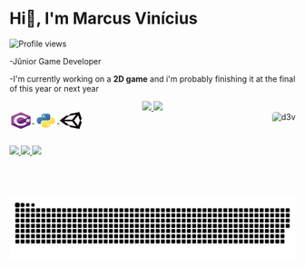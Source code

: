 <h1 align="left">Hi👋, I'm Marcus Vinícius</h1>

<p align="left"> <img src="https://komarev.com/ghpvc/?username=MarcusAlvees&color=blue" alt="Profile views" /> </p>

-Jûnior Game Developer

-I'm currently working on a **2D game** and i'm probably finishing it at the final of this year or next year


<div align="center">
  <a href="https://github.com/marcusalvees">
  <img height="150em" src="https://github-readme-stats.vercel.app/api?username=marcusalvees&show_icons=true&theme=midnight-purple&include_all_commits=true&count_private=true"/>
  <img height="150em" src="https://github-readme-stats.vercel.app/api/top-langs/?username=marcusalvees&layout=compact&langs_count=7&theme=midnight-purple"/>
  </a>
</div>
  
<div style="display: inline_block">
  <a href="https://github.com/marcusalvees">
  <img align="center" alt="d3v-csharp" height="30" width="40" src="https://raw.githubusercontent.com/devicons/devicon/master/icons/csharp/csharp-original.svg">
  <img align="center" alt="d3v-python" height="30" width="40" src="https://raw.githubusercontent.com/devicons/devicon/master/icons/python/python-original.svg">
  <img align="center" alt="d3v-unity" height="30" width="40" src="https://raw.githubusercontent.com/devicons/devicon/master/icons/unity/unity-original.svg">
  </a>
  <a href="https://youtu.be/lGFEqEFJ410"> 
  <img align="right" alt="d3v" height="150" style="border-radius:5px;" src="https://user-images.githubusercontent.com/58921209/162637567-2f12a45e-d17d-4abb-bf2b-0f7804f057e8.gif">
  </a>
</div>
  
  ##

<a href="https://linkedin.com/in/marcalvees"> <img src="https://camo.githubusercontent.com/12d696c039b7e718da27138d78a1a5e2dadcb331ad441652c1ce2df0d8f2ef41/68747470733a2f2f696d672e736869656c64732e696f2f7374617469632f76313f7374796c653d666f722d7468652d6261646765266d6573736167653d4c696e6b6564496e26636f6c6f723d304136364332266c6f676f3d4c696e6b6564496e266c6f676f436f6c6f723d464646464646266c6162656c3d"> </a>
<a href="https://twitter.com/dd3vtwit"> <img src="https://camo.githubusercontent.com/0bd066115a3d5d3b06c206ac73e483bc237e6ff7c61f9ba3262e683581de9718/68747470733a2f2f696d672e736869656c64732e696f2f7374617469632f76313f7374796c653d666f722d7468652d6261646765266d6573736167653d5477697474657226636f6c6f723d314441314632266c6f676f3d54776974746572266c6f676f436f6c6f723d464646464646266c6162656c3d"> </a>
<a href="https://instagram.com/__maarcc_"> <img src="https://camo.githubusercontent.com/32de3d6ae0d152d74e6672352d26fa61f265b2bddbca55655b4c413a97c17385/68747470733a2f2f696d672e736869656c64732e696f2f7374617469632f76313f7374796c653d666f722d7468652d6261646765266d6573736167653d496e7374616772616d26636f6c6f723d453434303546266c6f676f3d496e7374616772616d266c6f676f436f6c6f723d464646464646266c6162656c3d"> </a>

![Snake animation](https://github.com/MarcusAlvees/MarcusAlvees/blob/output/github-contribution-grid-snake.svg)

